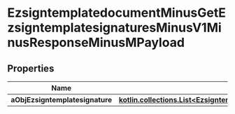 
# EzsigntemplatedocumentMinusGetEzsigntemplatesignaturesMinusV1MinusResponseMinusMPayload

## Properties
Name | Type | Description | Notes
------------ | ------------- | ------------- | -------------
**aObjEzsigntemplatesignature** | [**kotlin.collections.List&lt;EzsigntemplatesignatureMinusResponseCompound&gt;**](EzsigntemplatesignatureMinusResponseCompound.md) |  | 



